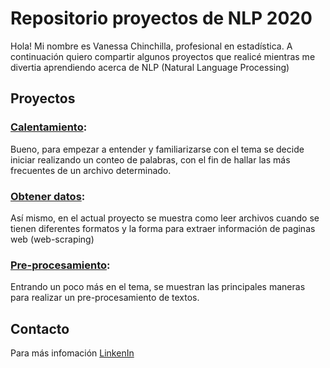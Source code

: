 # Repositorio proyectos de NLP 2020

Hola! Mi nombre es Vanessa Chinchilla, profesional en estadística. A continuación quiero compartir algunos proyectos que realicé mientras me divertia aprendiendo acerca de NLP (Natural Language Processing)

## Proyectos

### [Calentamiento](https://nbviewer.jupyter.org/github/VanessaChinchilla/NLP-Repositorio/blob/master/Taller1.4.ipynb):
Bueno, para empezar a entender y familiarizarse con el tema se decide iniciar realizando un conteo de palabras, con el fin de hallar las más frecuentes de un archivo determinado.

### [Obtener datos](https://nbviewer.jupyter.org/github/VanessaChinchilla/NLP-Repositorio/blob/master/Taller2.ipynb):
Así mismo, en el actual proyecto se muestra como leer archivos cuando se tienen diferentes formatos y la forma para extraer información de paginas web (web-scraping) 

### [Pre-procesamiento](https://nbviewer.jupyter.org/github/VanessaChinchilla/NLP-Repositorio/blob/master/Taller3.ipynb): 
Entrando un poco más en el tema, se muestran las principales maneras para realizar un pre-procesamiento de textos.


## Contacto
Para más infomación [LinkenIn](https://www.linkedin.com/in/yuly-vanessa-chinchilla-pardo-020735164/)
